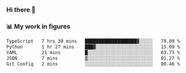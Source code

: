 ### Hi there 👋

### 📊 My work in figures

<!--START_SECTION:waka-->

```txt
TypeScript   7 hrs 39 mins   ███████████████████▓░░░░░   79.09 %
Python       1 hr 27 mins    ███▓░░░░░░░░░░░░░░░░░░░░░   15.09 %
YAML         21 mins         █░░░░░░░░░░░░░░░░░░░░░░░░   03.73 %
JSON         7 mins          ▒░░░░░░░░░░░░░░░░░░░░░░░░   01.27 %
Git Config   2 mins          ░░░░░░░░░░░░░░░░░░░░░░░░░   00.46 %
```

<!--END_SECTION:waka-->
